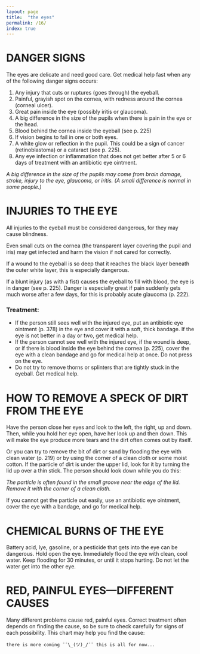 ```yaml
---
layout: page
title:  "the eyes"
permalink: /16/
index: true
---
```

# DANGER SIGNS

The eyes are delicate and need good care. Get medical help fast when any of the following danger signs occurs:

  1. Any injury that cuts or ruptures (goes through) the eyeball.
  2. Painful, grayish spot on the cornea, with redness around the cornea (corneal ulcer).
  3. Great pain inside the eye (possibly iritis or glaucoma).
  4. A big difference in the size of the pupils when there is pain in the eye or the head.
  5. Blood behind the cornea inside the eyeball (see p. 225)
  6. If vision begins to fail in one or both eyes.
  7. A white glow or reflection in the pupil. This could be a sign of cancer (retinoblastoma) or a cataract (see p. 225).
  8. Any eye infection or inflammation that does not get better after 5 or 6 days of treatment with an antibiotic eye ointment.

_A big difference in the size of the pupils may come from brain damage, stroke, injury to the eye, glaucoma, or iritis. (A small difference is normal in some people.)_

# INJURIES TO THE EYE

All injuries to the eyeball must be considered dangerous, for they may cause blindness.

Even small cuts on the cornea (the transparent layer covering the pupil and iris) may get infected and harm the vision if not cared for correctly.

If a wound to the eyeball is so deep that it reaches the black layer beneath the outer white layer, this is especially dangerous.

If a blunt injury (as with a fist) causes the eyeball to fill with blood, the eye is in danger (see p. 225). Danger is especially great if pain suddenly gets much worse after a few days, for this is probably acute glaucoma (p. 222).

### Treatment:

- If the person still sees well with the injured eye, put an antibiotic eye ointment (p. 378) in the eye and cover it with a soft, thick bandage. If the eye is not better in a day or two, get medical help.
- If the person cannot see well with the injured eye, if the wound is deep, or if there is blood inside the eye behind the cornea (p. 225), cover the eye with a clean bandage and go for medical help at once. Do not press on the eye.
- Do not try to remove thorns or splinters that are tightly stuck in the eyeball. Get medical help.

# HOW TO REMOVE A SPECK OF DIRT FROM THE EYE

Have the person close her eyes and look to the left, the right, up and down. Then, while you hold her eye open, have her look up and then down. This will make the eye produce more tears and the dirt often comes out by itself.

Or you can try to remove the bit of dirt or sand by flooding the eye with clean water (p. 219) or by using the corner of a clean cloth or some moist cotton. If the particle of dirt is under the upper lid, look for it by turning the lid up over a thin stick. The person should look down while you do this:

_The particle is often found in the small groove near the edge of the lid. Remove it with the corner of a clean cloth._



If you cannot get the particle out easily, use an antibiotic eye ointment, cover the eye with a bandage, and go for medical help.


# CHEMICAL BURNS OF THE EYE

Battery acid, lye, gasoline, or a pesticide that gets into the eye can be dangerous. Hold open the eye. Immediately flood the eye with clean, cool water. Keep flooding for
30 minutes, or until it stops hurting. Do not let the water get into the other eye.

# RED, PAINFUL EYES—DIFFERENT CAUSES

Many different problems cause red, painful eyes. Correct treatment often depends on finding the cause, so be sure to check carefully for signs of each possibility. This chart may help you find the cause:



```
there is more coming ¯¯\_(ツ)_/¯¯ this is all for now...
```
